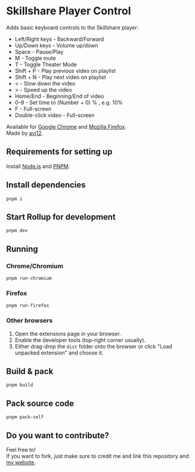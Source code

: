 # Skillshare Player Control
Adds basic keyboard controls to the Skillshare player:

* Left/Right keys - Backward/Forward
* Up/Down keys - Volume up/down
* Space - Pause/Play
* M - Toggle mute
* T - Toggle Theater Mode
* Shift + P - Play previous video on playlist
* Shift + N - Play next video on playlist
* < - Slow down the video
* \> - Speed up the video
* Home/End - Beginning/End of video
* 0-9 - Set time to (Number + 0) % , e.g. 10%
* F - Full-screen
* Double-click video - Full-screen

Available for [Google Chrome](https://chrome.google.com/webstore/detail/agbhgcomfpcfboebbfmefbicfkpnlfeg) and [Mozilla Firefox](https://addons.mozilla.org/en-US/firefox/addon/skillshare-player-control).  
Made by [avi12](https://avi12.com).

## Requirements for setting up
Install [Node.js](https://nodejs.org) and [PNPM](https://pnpm.js.org/en/installation).

## Install dependencies
```shell
pnpm i
```

## Start Rollup for development
```shell
pnpm dev
```

## Running
### Chrome/Chromium
```shell
pnpm run-chromium
```

### Firefox
```shell
pnpm run-firefox
```

### Other browsers
1. Open the extensions page in your browser.
1. Enable the developer tools (top-right corner usually).
1. Either drag-drop the `dist` folder onto the browser or click "Load unpacked extension" and choose it.

## Build & pack
```shell
pnpm build
```
## Pack source code
```shell
pnpm pack-self
```

## Do you want to contribute?
Feel free to!  
If you want to fork, just make sure to credit me and link this repository and [my website](https://avi12.com).